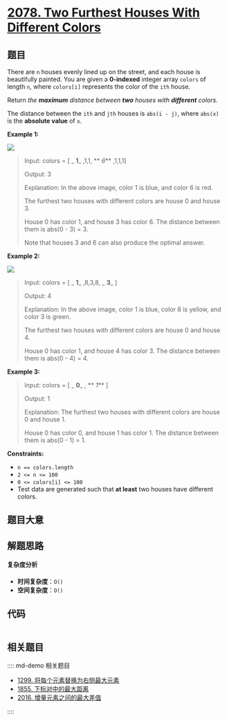 # [2078. Two Furthest Houses With Different Colors](https://leetcode.com/problems/two-furthest-houses-with-different-colors/)

## 题目

There are `n` houses evenly lined up on the street, and each house is
beautifully painted. You are given a **0-indexed** integer array `colors` of
length `n`, where `colors[i]` represents the color of the `ith` house.

Return _the **maximum** distance between **two** houses with **different**
colors_.

The distance between the `ith` and `jth` houses is `abs(i - j)`, where
`abs(x)` is the **absolute value** of `x`.

**Example 1:**

![](https://assets.leetcode.com/uploads/2021/10/31/eg1.png)

> Input: colors = [ _ **1**_ ,1,1, ** _6_** ,1,1,1]
>
> Output: 3
>
> Explanation: In the above image, color 1 is blue, and color 6 is red.
>
> The furthest two houses with different colors are house 0 and house 3.
>
> House 0 has color 1, and house 3 has color 6. The distance between them is abs(0 - 3) = 3.
>
> Note that houses 3 and 6 can also produce the optimal answer.

**Example 2:**

![](https://assets.leetcode.com/uploads/2021/10/31/eg2.png)

> Input: colors = [ _ **1**_ ,8,3,8, _ **3**_ ]
>
> Output: 4
>
> Explanation: In the above image, color 1 is blue, color 8 is yellow, and color 3 is green.
>
> The furthest two houses with different colors are house 0 and house 4.
>
> House 0 has color 1, and house 4 has color 3. The distance between them is abs(0 - 4) = 4.

**Example 3:**

> Input: colors = [ _ **0**_ , ** _1_** ]
>
> Output: 1
>
> Explanation: The furthest two houses with different colors are house 0 and house 1.
>
> House 0 has color 0, and house 1 has color 1. The distance between them is abs(0 - 1) = 1.

**Constraints:**

- `n == colors.length`
- `2 <= n <= 100`
- `0 <= colors[i] <= 100`
- Test data are generated such that **at least** two houses have different colors.

## 题目大意

## 解题思路

#### 复杂度分析

- **时间复杂度**：`O()`
- **空间复杂度**：`O()`

## 代码

```javascript

```

## 相关题目

:::: md-demo 相关题目

- [1299. 将每个元素替换为右侧最大元素](https://leetcode.com/problems/replace-elements-with-greatest-element-on-right-side)
- [1855. 下标对中的最大距离](https://leetcode.com/problems/maximum-distance-between-a-pair-of-values)
- [2016. 增量元素之间的最大差值](https://leetcode.com/problems/maximum-difference-between-increasing-elements)

::::
